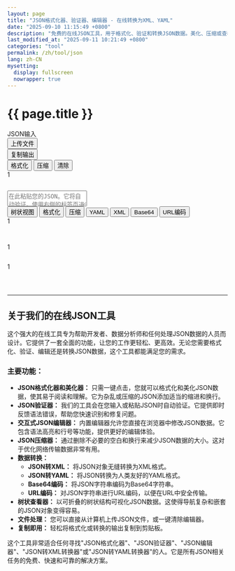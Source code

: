 ```yaml
---
layout: page
title: "JSON格式化器、验证器、编辑器 - 在线转换为XML、YAML"
date: "2025-09-10 11:15:49 +0800"
description: "免费的在线JSON工具，用于格式化、验证和转换JSON数据。美化、压缩或查看JSON树状结构。将JSON转换为XML、YAML等格式。"
last_modified_at: "2025-09-11 10:21:49 +0800"
categories: "tool"
permalink: /zh/tool/json
lang: zh-CN
mysetting:
  display: fullscreen
  nowrapper: true
---
```


<h1 class="page-title">{{ page.title }}</h1>

<link rel="stylesheet" href="{{ site.baseurl }}/assets/css/json-tool.css">

<div class="json-tool-container">
    <div class="toolbar">
        <div class="toolbar-left">
            <div class="toolbar-title">JSON输入</div>
            <button id="upload-file-btn" class="toolbar-btn-secondary">上传文件</button>
            <input type="file" id="file-input" style="display: none;" accept=".json,application/json,.txt,text/plain">
        </div>
        <div class="toolbar-actions">
            <span id="copy-feedback"></span>
            <button id="copy-btn">复制输出</button>
        </div>
    </div>
    <div class="main-content">
        <div class="editor-pane">
            <div class="editor-header">
                <div class="editor-actions">
                    <button id="format-input-btn" title="格式化JSON输入">格式化</button>
                    <button id="compact-input-btn" title="压缩JSON输入">压缩</button>
                    <button id="clear-btn" title="清除内容和本地存储">清除</button>
                </div>
                <div id="input-status-bar" class="status-bar"></div>
            </div>
            <div class="editor-wrapper">
                <div id="input-line-numbers" class="line-numbers">1</div>
                <pre id="highlighting-layer" aria-hidden="true"></pre>
                <textarea id="json-input" placeholder="在此粘贴您的JSON。它将自动验证。使用右侧的标签页进行转换。" spellcheck="false" tabindex="-1"></textarea>
            </div>
        </div>
        <div class="output-pane">
            <div class="tabs">
                <button class="tab-btn active" data-tab="tree">树状视图</button>
                <button class="tab-btn" data-tab="formatted">格式化</button>
                <button class="tab-btn" data-tab="compact">压缩</button>
                <button class="tab-btn" data-tab="yaml">YAML</button>
                <button class="tab-btn" data-tab="xml">XML</button>
                <button class="tab-btn" data-tab="base64">Base64</button>
                <button class="tab-btn" data-tab="urlencode">URL编码</button>
            </div>
            <div id="tree" class="tab-content">
                <div id="tree-output"></div>
            </div>
            <div id="formatted" class="tab-content hidden">
                <div class="output-wrapper">
                    <div id="output-line-numbers" class="line-numbers">1</div>
                    <pre id="formatted-output"></pre>
                </div>
            </div>
            <div id="compact" class="tab-content hidden">
                <pre id="compact-output"></pre>
            </div>
            <div id="yaml" class="tab-content hidden">
                <div class="output-wrapper">
                    <div id="yaml-line-numbers" class="line-numbers">1</div>
                    <pre id="yaml-output"></pre>
                </div>
            </div>
            <div id="xml" class="tab-content hidden">
                <div class="output-wrapper">
                    <div id="xml-line-numbers" class="line-numbers">1</div>
                    <pre id="xml-output"></pre>
                </div>
            </div>
            <div id="base64" class="tab-content hidden">
                <pre id="base64-output"></pre>
            </div>
            <div id="urlencode" class="tab-content hidden">
                <pre id="urlencode-output"></pre>
            </div>
        </div>
    </div>
</div>

<script src="{{ site.baseurl }}/assets/js/json-tool-zh.js"></script>

---

## 关于我们的在线JSON工具

这个强大的在线工具专为帮助开发者、数据分析师和任何处理JSON数据的人员而设计。它提供了一套全面的功能，让您的工作更轻松、更高效。无论您需要格式化、验证、编辑还是转换JSON数据，这个工具都能满足您的需求。

### 主要功能：

*   **JSON格式化器和美化器：** 只需一键点击，您就可以格式化和美化JSON数据，使其易于阅读和理解。它为杂乱或压缩的JSON添加适当的缩进和换行。
*   **JSON验证器：** 我们的工具会在您输入或粘贴JSON时自动验证。它提供即时反馈语法错误，帮助您快速识别和修复问题。
*   **交互式JSON编辑器：** 内置编辑器允许您直接在浏览器中修改JSON数据。它包含语法高亮和行号等功能，提供更好的编辑体验。
*   **JSON压缩器：** 通过删除不必要的空白和换行来减少JSON数据的大小。这对于优化网络传输数据非常有用。
*   **数据转换：**
    *   **JSON转XML：** 将JSON对象无缝转换为XML格式。
    *   **JSON转YAML：** 将JSON转换为人类友好的YAML格式。
    *   **Base64编码：** 将JSON字符串编码为Base64字符串。
    *   **URL编码：** 对JSON字符串进行URL编码，以便在URL中安全传输。
*   **树状查看器：** 以可折叠的树状结构可视化JSON数据。这使得导航复杂和嵌套的JSON对象变得容易。
*   **文件处理：** 您可以直接从计算机上传JSON文件，或一键清除编辑器。
*   **复制即用：** 轻松将格式化或转换的输出复制到剪贴板。

这个工具非常适合任何寻找"JSON格式化器"、"JSON验证器"、"JSON编辑器"、"JSON转XML转换器"或"JSON转YAML转换器"的人。它是所有JSON相关任务的免费、快速和可靠的解决方案。
